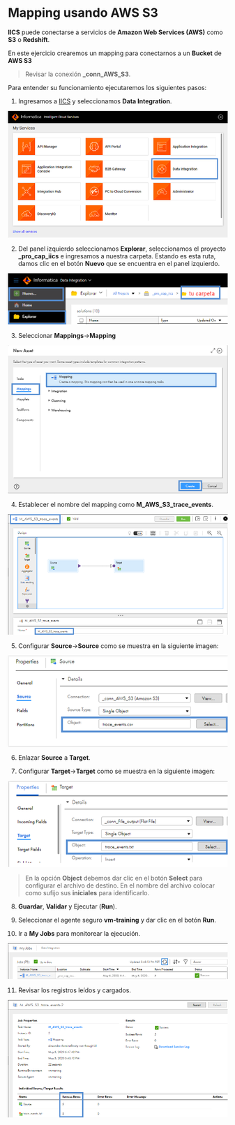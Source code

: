 # Mapping usando AWS S3

**IICS** puede conectarse a servicios de **Amazon Web Services (AWS)** como **S3** o **Redshift**.

En este ejercicio crearemos un mapping para conectarnos a un **Bucket** de **AWS S3**

> Revisar la conexión **_conn_AWS_S3**.

Para entender su funcionamiento ejecutaremos los siguientes pasos:

1. Ingresamos a [IICS](https://dm-us.informaticacloud.com) y seleccionamos **Data Integration**.

![AWS](images/img_ism_01.png)

2. Del panel izquierdo seleccionamos **Explorar**, seleccionamos el proyecto **_pro_cap_iics** e ingresamos a nuestra carpeta. Estando es esta ruta, damos clic en el botón **Nuevo** que se encuentra en el panel izquierdo.

![AWS](images/img_ism_02.png)

3. Seleccionar **Mappings**->**Mapping**

![AWS](images/img_ism_06.png)

4. Establecer el nombre del mapping como **M_AWS_S3_trace_events**.

![AWS](images/img_aws_01.png)

5. Configurar **Source**->**Source** como se muestra en la siguiente imagen:

![AWS](images/img_aws_02.png)

6. Enlazar **Source** a **Target**.

7. Configurar **Target**->**Target** como se muestra en la siguiente imagen:

![AWS](images/img_aws_03.png)

> En la opción **Object** debemos dar clic en el botón **Select** para configurar el archivo de destino. En el nombre del archivo colocar como sufijo sus **iniciales** para identificarlo.

8. **Guardar**, **Validar** y Ejecutar (**Run**).

9. Seleccionar el agente seguro **vm-training** y dar clic en el botón **Run**.

10. Ir a **My Jobs** para monitorear la ejecución.

![AWS](images/img_aws_04.png)

11. Revisar los registros leídos y cargados.

![AWS](images/img_aws_05.png)
